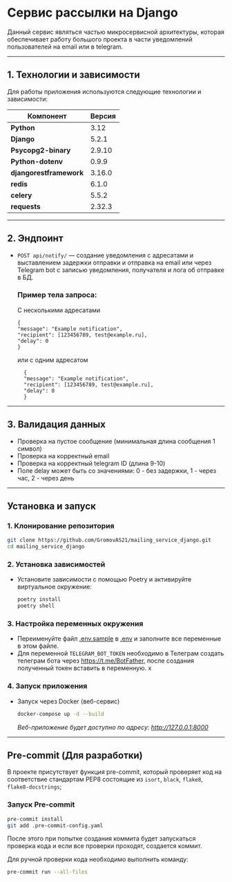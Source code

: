 # Cервис рассылки на Django

Данный сервис являться частью микросервисной архитектуры, которая обеспечивает работу большого проекта в части
уведомлений пользователей на email или в telegram.
___

## 1. Технологии и зависимости

Для работы приложения используются следующие технологии и зависимости:

| Компонент               | Версия |                     
|-------------------------|--------|
| **Python**              | 3.12   |
| **Django**              | 5.2.1  |                                     
| **Psycopg2-binary**     | 2.9.10 |                                                  
| **Python-dotenv**       | 0.9.9  |                                 
| **djangorestframework** | 3.16.0 |                                                 
| **redis**               | 6.1.0  |                                                 
| **celery**              | 5.5.2  |                                
| **requests**            | 2.32.3 |   

---

## 2. Эндпоинт

- `POST api/notify/` — создание уведомления с адресатами и выставлением задержки отправки и отправка на email или через Telegram bot c записью уведомления, получателя и лога об отправке в БД.

  ### Пример тела запроса:
  
  С несколькими адресатами
  ```
  {
  "message": "Example notification",
  "recipient": [123456789, test@example.ru],
  "delay": 0
  }
  ```
  или с одним адресатом

  ```
    {
    "message": "Example notification",
    "recipient": [123456789, test@example.ru],
    "delay": 0
    }
    ```
--- 

## 3. Валидация данных

- Проверка на пустое сообщение (минимальная длина сообщения 1 символ)
- Проверка на корректный email
- Проверка на корректный telegram ID (длина 9-10)
- Поле delay может быть со значениями: 0 - без задержки, 1 - через час, 2 - через день 

---

## Установка и запуск

### 1. Клонирование репозитория
   ```bash
   git clone https://github.com/GromovAS21/mailing_service_django.git
   cd mailing_service_django
   ```
### 2. Установка зависимостей

- Установите зависимости с помощью Poetry и активируйте виртуальное окружение:
    ```bash
    poetry install
    poetry shell
    ```

### 3. Настройка переменных окружения

- Переименуйте файл [.env.sample](.env.sample) в [.env](.env.sample) и заполните все переменные в этом файле.
- Для переменной `TELEGRAM_BOT_TOKEN` необходимо в Телеграм создать телеграм бота через https://t.me/BotFather, после создания полученный токен  вставить в переменную.
x
### 4. Запуск приложения

   - Запуск через Docker (веб-сервис)
       ```bash
       docker-compose up -d --build
       ```
     _Веб-приложение будет доступно по адресу: http://127.0.0.1:8000_

---

## Pre-commit (Для разработки)

В проекте присутствует функция pre-commit, который проверяет код на соответствие стандартам PEP8 состоящие из `isort`,
`black`, `flake8`, `flake8-docstrings`;

### Запуск Pre-commit

```bash
pre-commit install
git add .pre-commit-config.yaml
```

После этого при попытке создания коммита будет запускаться проверка кода и если все проверки проходят, создается коммит.

Для ручной проверки кода необходимо выполнить команду:

```bash
pre-commit run --all-files
```

